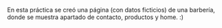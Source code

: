 En esta práctica se creó una página (con datos ficticios) de una barbería, donde se muestra apartado de contacto, productos y home. :)
